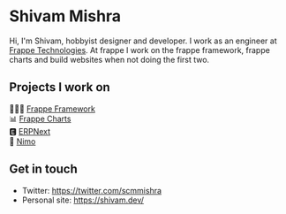# Shivam Mishra
Hi, I'm Shivam, hobbyist designer and developer. I work as an engineer at [Frappe Technologies](https://frappe.io). At frappe I work on the frappe framework, frappe charts and build websites when not doing the first two.

## Projects I work on
👩🏽‍🚀 [Frappe Framework](https://github.com/frappe/frappe)<br>
📊 [Frappe Charts](https://github.com/frappe/charts)<br>
🅴 [ERPNext](https://github.com/frappe/erpnext)<br>
🚀 [Nimo](https://github.com/scmmishra/nimo)<br>

## Get in touch
- Twitter: https://twitter.com/scmmishra
- Personal site: https://shivam.dev/
